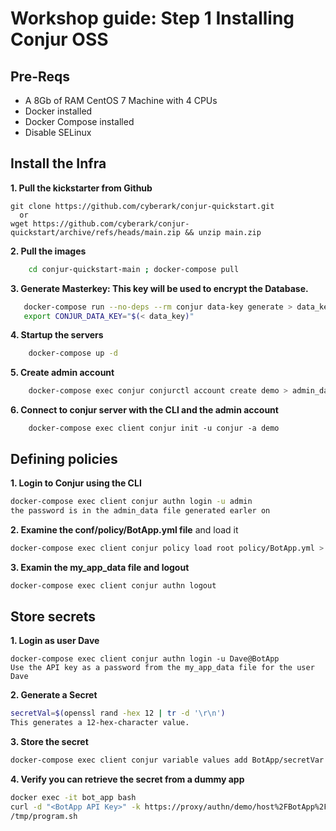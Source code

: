 # Workshop guide: __Step 1__ Installing Conjur OSS



## Pre-Reqs

- A 8Gb of RAM CentOS 7 Machine with 4 CPUs
- Docker installed
- Docker Compose installed
- Disable SELinux

## Install the Infra

**1. Pull the kickstarter from Github**

    git clone https://github.com/cyberark/conjur-quickstart.git  
      or  
    wget https://github.com/cyberark/conjur-quickstart/archive/refs/heads/main.zip && unzip main.zip


**2. Pull the images**
```Bash
    cd conjur-quickstart-main ; docker-compose pull
```
**3. Generate Masterkey: This key will be used to encrypt the Database.**

 ```Bash
    docker-compose run --no-deps --rm conjur data-key generate > data_key
    export CONJUR_DATA_KEY="$(< data_key)"
```
**4. Startup the servers**
```Bash
    docker-compose up -d
```
**5. Create admin account**
```Bash
    docker-compose exec conjur conjurctl account create demo > admin_data
```
**6. Connect to conjur server with the CLI and the admin account**
```
    docker-compose exec client conjur init -u conjur -a demo
```

## Defining policies

**1. Login to Conjur using the CLI**
```Bash
docker-compose exec client conjur authn login -u admin
the password is in the admin_data file generated earler on
```
**2. Examine the conf/policy/BotApp.yml file** and load it
```Bash
docker-compose exec client conjur policy load root policy/BotApp.yml > my_app_data
```
**3. Examin the my_app_data file and logout**
```Bash
docker-compose exec client conjur authn logout
```
## Store secrets
 
**1. Login as user Dave**
```
docker-compose exec client conjur authn login -u Dave@BotApp
Use the API key as a password from the my_app_data file for the user Dave
```

**2. Generate a Secret**
```Bash
secretVal=$(openssl rand -hex 12 | tr -d '\r\n')
This generates a 12-hex-character value.
```

**3. Store the secret**
```Bash
docker-compose exec client conjur variable values add BotApp/secretVar ${secretVal}
```

**4. Verify you can retrieve the secret from a dummy app**
```Bash
docker exec -it bot_app bash
curl -d "<BotApp API Key>" -k https://proxy/authn/demo/host%2FBotApp%2FmyDemoApp/authenticate > /tmp/conjur_token
/tmp/program.sh
```

